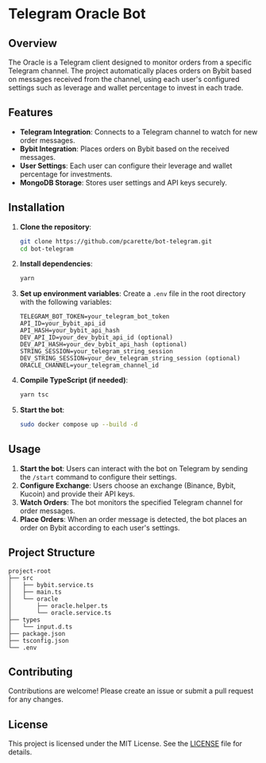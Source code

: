 # Telegram Oracle Bot

## Overview

The Oracle is a Telegram client designed to monitor orders from a specific Telegram channel. The project automatically places orders on Bybit based on messages received from the channel, using each user's configured settings such as leverage and wallet percentage to invest in each trade.

## Features

- **Telegram Integration**: Connects to a Telegram channel to watch for new order messages.
- **Bybit Integration**: Places orders on Bybit based on the received messages.
- **User Settings**: Each user can configure their leverage and wallet percentage for investments.
- **MongoDB Storage**: Stores user settings and API keys securely.

## Installation

1. **Clone the repository**:
   ```bash
   git clone https://github.com/pcarette/bot-telegram.git
   cd bot-telegram
   ```

2. **Install dependencies**:
   ```bash
   yarn
   ```

3. **Set up environment variables**:
   Create a `.env` file in the root directory with the following variables:
   ```env
   TELEGRAM_BOT_TOKEN=your_telegram_bot_token
   API_ID=your_bybit_api_id
   API_HASH=your_bybit_api_hash
   DEV_API_ID=your_dev_bybit_api_id (optional)
   DEV_API_HASH=your_dev_bybit_api_hash (optional)
   STRING_SESSION=your_telegram_string_session
   DEV_STRING_SESSION=your_dev_telegram_string_session (optional)
   ORACLE_CHANNEL=your_telegram_channel_id
   ```

4. **Compile TypeScript (if needed)**:
   ```bash
   yarn tsc
   ```

5. **Start the bot**:
   ```bash
   sudo docker compose up --build -d
   ```

## Usage

1. **Start the bot**: Users can interact with the bot on Telegram by sending the `/start` command to configure their settings.
2. **Configure Exchange**: Users choose an exchange (Binance, Bybit, Kucoin) and provide their API keys.
3. **Watch Orders**: The bot monitors the specified Telegram channel for order messages.
4. **Place Orders**: When an order message is detected, the bot places an order on Bybit according to each user's settings.

## Project Structure

```
project-root
├── src
│   ├── bybit.service.ts
│   ├── main.ts
│   └── oracle
│       ├── oracle.helper.ts
│       └── oracle.service.ts
├── types
│   └── input.d.ts
├── package.json
├── tsconfig.json
└── .env
```

## Contributing

Contributions are welcome! Please create an issue or submit a pull request for any changes.

## License

This project is licensed under the MIT License. See the [LICENSE](LICENSE) file for details.
